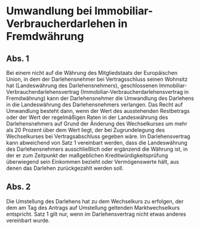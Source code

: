 # Umwandlung bei Immobiliar-Verbraucherdarlehen in Fremdwährung



## Abs. 1

 Bei einem nicht auf die Währung des Mitgliedstaats der Europäischen Union, in dem der Darlehensnehmer bei Vertragsschluss seinen Wohnsitz hat (Landeswährung des Darlehensnehmers), geschlossenen Immobiliar-Verbraucherdarlehensvertrag (Immobiliar-Verbraucherdarlehensvertrag in Fremdwährung) kann der Darlehensnehmer die Umwandlung des Darlehens in die Landeswährung des Darlehensnehmers verlangen. Das Recht auf Umwandlung besteht dann, wenn der Wert des ausstehenden Restbetrags oder der Wert der regelmäßigen Raten in der Landeswährung des Darlehensnehmers auf Grund der Änderung des Wechselkurses um mehr als 20 Prozent über dem Wert liegt, der bei Zugrundelegung des Wechselkurses bei Vertragsabschluss gegeben wäre. Im Darlehensvertrag kann abweichend von Satz 1 vereinbart werden, dass die Landeswährung des Darlehensnehmers ausschließlich oder ergänzend die Währung ist, in der er zum Zeitpunkt der maßgeblichen Kreditwürdigkeitsprüfung überwiegend sein Einkommen bezieht oder Vermögenswerte hält, aus denen das Darlehen zurückgezahlt werden soll.

## Abs. 2

 Die Umstellung des Darlehens hat zu dem Wechselkurs zu erfolgen, der dem am Tag des Antrags auf Umstellung geltenden Marktwechselkurs entspricht. Satz 1 gilt nur, wenn im Darlehensvertrag nicht etwas anderes vereinbart wurde. 

